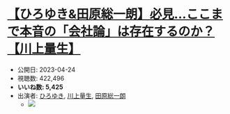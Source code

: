 # [【ひろゆき&田原総一朗】必見…ここまで本音の「会社論」は存在するのか？【川上量生】](https://www.youtube.com/watch?v=riRhaBHfrZI)
-   公開日: 2023-04-24
-   視聴数: 422,496
-   **いいね数: 5,425**
-   出演者: [ひろゆき](/rehacq_fan/people/ひろゆき "wikilink"), [川上量生](/rehacq_fan/people/川上量生 "wikilink"), [田原総一朗](/rehacq_fan/people/田原総一朗 "wikilink")
    - [![](https://img.youtube.com/vi/riRhaBHfrZI/hqdefault.jpg)](https://www.youtube.com/watch?v=riRhaBHfrZI)
